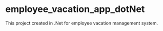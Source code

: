 # employee_vacation_app_dotNet
This project created in .Net for employee vacation management system.
